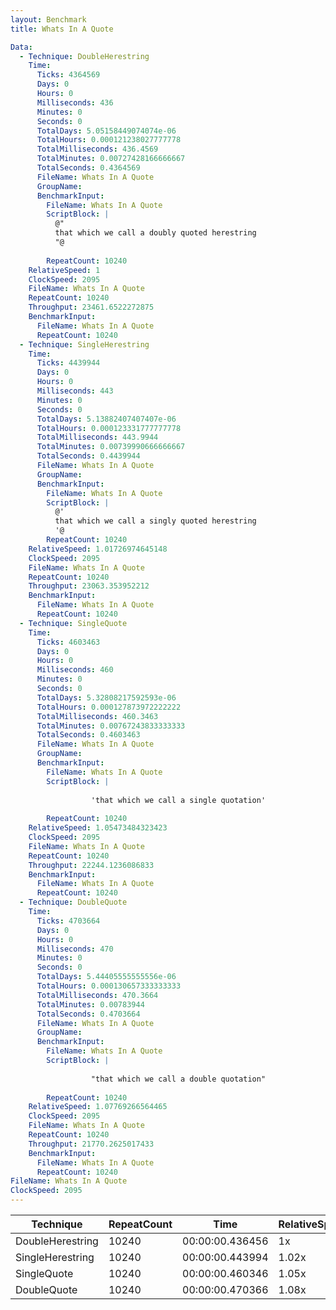 ```yaml
---
layout: Benchmark
title: Whats In A Quote

Data: 
  - Technique: DoubleHerestring
    Time: 
      Ticks: 4364569
      Days: 0
      Hours: 0
      Milliseconds: 436
      Minutes: 0
      Seconds: 0
      TotalDays: 5.05158449074074e-06
      TotalHours: 0.000121238027777778
      TotalMilliseconds: 436.4569
      TotalMinutes: 0.00727428166666667
      TotalSeconds: 0.4364569
      FileName: Whats In A Quote
      GroupName: 
      BenchmarkInput: 
        FileName: Whats In A Quote
        ScriptBlock: |
          @"
          that which we call a doubly quoted herestring
          "@
              
        RepeatCount: 10240
    RelativeSpeed: 1
    ClockSpeed: 2095
    FileName: Whats In A Quote
    RepeatCount: 10240
    Throughput: 23461.6522272875
    BenchmarkInput: 
      FileName: Whats In A Quote
      RepeatCount: 10240
  - Technique: SingleHerestring
    Time: 
      Ticks: 4439944
      Days: 0
      Hours: 0
      Milliseconds: 443
      Minutes: 0
      Seconds: 0
      TotalDays: 5.13882407407407e-06
      TotalHours: 0.000123331777777778
      TotalMilliseconds: 443.9944
      TotalMinutes: 0.00739990666666667
      TotalSeconds: 0.4439944
      FileName: Whats In A Quote
      GroupName: 
      BenchmarkInput: 
        FileName: Whats In A Quote
        ScriptBlock: |
          @'
          that which we call a singly quoted herestring
          '@
        RepeatCount: 10240
    RelativeSpeed: 1.01726974645148
    ClockSpeed: 2095
    FileName: Whats In A Quote
    RepeatCount: 10240
    Throughput: 23063.353952212
    BenchmarkInput: 
      FileName: Whats In A Quote
      RepeatCount: 10240
  - Technique: SingleQuote
    Time: 
      Ticks: 4603463
      Days: 0
      Hours: 0
      Milliseconds: 460
      Minutes: 0
      Seconds: 0
      TotalDays: 5.32808217592593e-06
      TotalHours: 0.000127873972222222
      TotalMilliseconds: 460.3463
      TotalMinutes: 0.00767243833333333
      TotalSeconds: 0.4603463
      FileName: Whats In A Quote
      GroupName: 
      BenchmarkInput: 
        FileName: Whats In A Quote
        ScriptBlock: |
          
                  'that which we call a single quotation'
              
        RepeatCount: 10240
    RelativeSpeed: 1.05473484323423
    ClockSpeed: 2095
    FileName: Whats In A Quote
    RepeatCount: 10240
    Throughput: 22244.1236086833
    BenchmarkInput: 
      FileName: Whats In A Quote
      RepeatCount: 10240
  - Technique: DoubleQuote
    Time: 
      Ticks: 4703664
      Days: 0
      Hours: 0
      Milliseconds: 470
      Minutes: 0
      Seconds: 0
      TotalDays: 5.44405555555556e-06
      TotalHours: 0.000130657333333333
      TotalMilliseconds: 470.3664
      TotalMinutes: 0.00783944
      TotalSeconds: 0.4703664
      FileName: Whats In A Quote
      GroupName: 
      BenchmarkInput: 
        FileName: Whats In A Quote
        ScriptBlock: |
          
                  "that which we call a double quotation"
              
        RepeatCount: 10240
    RelativeSpeed: 1.07769266564465
    ClockSpeed: 2095
    FileName: Whats In A Quote
    RepeatCount: 10240
    Throughput: 21770.2625017433
    BenchmarkInput: 
      FileName: Whats In A Quote
      RepeatCount: 10240
FileName: Whats In A Quote
ClockSpeed: 2095
---
```





|Technique       |RepeatCount|Time           |RelativeSpeed|Throughput|
|----------------|-----------|---------------|-------------|----------|
|DoubleHerestring|10240      |00:00:00.436456|1x           |23461.65/s|
|SingleHerestring|10240      |00:00:00.443994|1.02x        |23063.35/s|
|SingleQuote     |10240      |00:00:00.460346|1.05x        |22244.12/s|
|DoubleQuote     |10240      |00:00:00.470366|1.08x        |21770.26/s|

